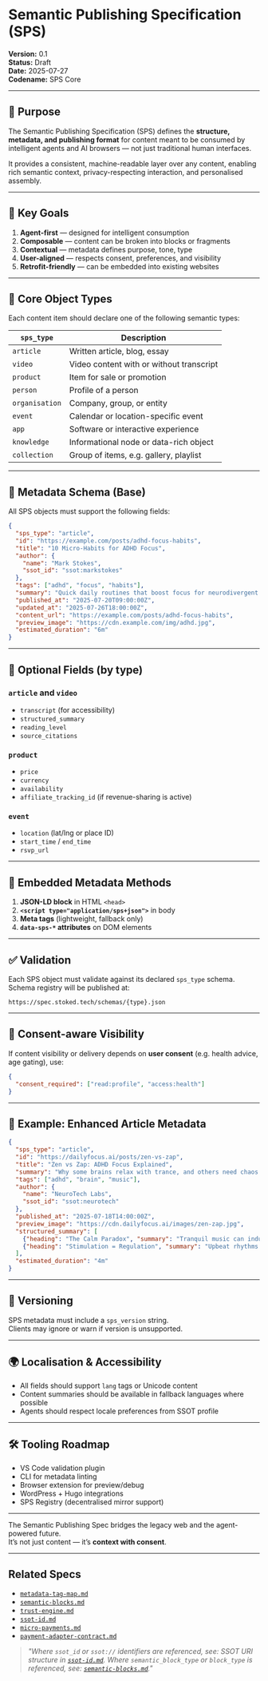 # Semantic Publishing Specification (SPS)
**Version:** 0.1  
**Status:** Draft  
**Date:** 2025-07-27  
**Codename:** SPS Core

---

## 📘 Purpose

The Semantic Publishing Specification (SPS) defines the **structure, metadata, and publishing format** for content meant to be consumed by intelligent agents and AI browsers — not just traditional human interfaces.

It provides a consistent, machine-readable layer over any content, enabling rich semantic context, privacy-respecting interaction, and personalised assembly.

---

## 🧱 Key Goals

1. **Agent-first** — designed for intelligent consumption
2. **Composable** — content can be broken into blocks or fragments
3. **Contextual** — metadata defines purpose, tone, type
4. **User-aligned** — respects consent, preferences, and visibility
5. **Retrofit-friendly** — can be embedded into existing websites

---

## 🧩 Core Object Types

Each content item should declare one of the following semantic types:

| `sps_type`        | Description                              |
|-------------------|------------------------------------------|
| `article`         | Written article, blog, essay             |
| `video`           | Video content with or without transcript |
| `product`         | Item for sale or promotion               |
| `person`          | Profile of a person                      |
| `organisation`    | Company, group, or entity                |
| `event`           | Calendar or location-specific event      |
| `app`             | Software or interactive experience       |
| `knowledge`       | Informational node or data-rich object   |
| `collection`      | Group of items, e.g. gallery, playlist   |

---

## 🧠 Metadata Schema (Base)

All SPS objects must support the following fields:

```json
{
  "sps_type": "article",
  "id": "https://example.com/posts/adhd-focus-habits",
  "title": "10 Micro-Habits for ADHD Focus",
  "author": {
    "name": "Mark Stokes",
    "ssot_id": "ssot:markstokes"
  },
  "tags": ["adhd", "focus", "habits"],
  "summary": "Quick daily routines that boost focus for neurodivergent minds.",
  "published_at": "2025-07-20T09:00:00Z",
  "updated_at": "2025-07-26T18:00:00Z",
  "content_url": "https://example.com/posts/adhd-focus-habits",
  "preview_image": "https://cdn.example.com/img/adhd.jpg",
  "estimated_duration": "6m"
}
```

---

## 🧩 Optional Fields (by type)

### `article` and `video`
- `transcript` (for accessibility)
- `structured_summary`
- `reading_level`
- `source_citations`

### `product`
- `price`
- `currency`
- `availability`
- `affiliate_tracking_id` (if revenue-sharing is active)

### `event`
- `location` (lat/lng or place ID)
- `start_time` / `end_time`
- `rsvp_url`

---

## 📡 Embedded Metadata Methods

1. **JSON-LD block** in HTML `<head>`
2. **`<script type="application/sps+json">`** in body
3. **Meta tags** (lightweight, fallback only)
4. **`data-sps-*` attributes** on DOM elements

---

## ✅ Validation

Each SPS object must validate against its declared `sps_type` schema.  
Schema registry will be published at:

```
https://spec.stoked.tech/schemas/{type}.json
```

---

## 🔐 Consent-aware Visibility

If content visibility or delivery depends on **user consent** (e.g. health advice, age gating), use:

```json
{
  "consent_required": ["read:profile", "access:health"]
}
```

---

## 🧪 Example: Enhanced Article Metadata

```json
{
  "sps_type": "article",
  "id": "https://dailyfocus.ai/posts/zen-vs-zap",
  "title": "Zen vs Zap: ADHD Focus Explained",
  "summary": "Why some brains relax with trance, and others need chaos.",
  "tags": ["adhd", "brain", "music"],
  "author": {
    "name": "NeuroTech Labs",
    "ssot_id": "ssot:neurotech"
  },
  "published_at": "2025-07-18T14:00:00Z",
  "preview_image": "https://cdn.dailyfocus.ai/images/zen-zap.jpg",
  "structured_summary": [
    {"heading": "The Calm Paradox", "summary": "Tranquil music can induce anxiety in some."},
    {"heading": "Stimulation = Regulation", "summary": "Upbeat rhythms help ADHD brains regulate."}
  ],
  "estimated_duration": "4m"
}
```

---

## 🚦 Versioning

SPS metadata must include a `sps_version` string.  
Clients may ignore or warn if version is unsupported.

---

## 🌍 Localisation & Accessibility

- All fields should support `lang` tags or Unicode content
- Content summaries should be available in fallback languages where possible
- Agents should respect locale preferences from SSOT profile

---

## 🛠 Tooling Roadmap

- VS Code validation plugin
- CLI for metadata linting
- Browser extension for preview/debug
- WordPress + Hugo integrations
- SPS Registry (decentralised mirror support)

---

The Semantic Publishing Spec bridges the legacy web and the agent-powered future.  
It’s not just content — it’s **context with consent**.

---

## Related Specs

- [`metadata-tag-map.md`](./metadata-tag-map.md)
- [`semantic-blocks.md`](../publishing/semantic-blocks.md)
- [`trust-engine.md`](../consent-engine/trust-engine.md)
- [`ssot-id.md`](../identity/ssot-id.md)
- [`micro-payments.md`](../payments/micro-payments.md)
- [`payment-adapter-contract.md`](../payments/payment-adapter-contract.md)

> _"Where `ssot_id` or `ssot://` identifiers are referenced, see: SSOT URI structure in [`ssot-id.md`](../identity/ssot-id.md). Where `semantic_block_type` or `block_type` is referenced, see: [`semantic-blocks.md`](../publishing/semantic-blocks.md)."_

